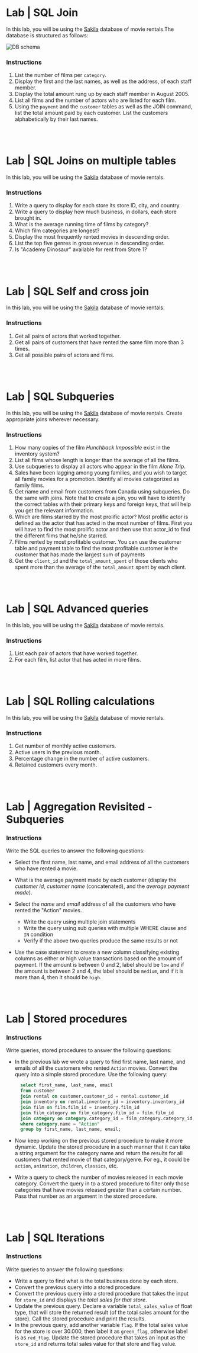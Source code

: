 # Lab | SQL Join

In this lab, you will be using the [Sakila](https://dev.mysql.com/doc/sakila/en/) database of movie rentals.The database is structured as follows:

![DB schema](https://education-team-2020.s3-eu-west-1.amazonaws.com/data-analytics/database-sakila-schema.png)

### Instructions

1. List the number of films per `category`.
2. Display the first and the last names, as well as the address, of each staff member.
3. Display the total amount rung up by each staff member in August 2005.
4. List all films and the number of actors who are listed for each film.
5. Using the `payment` and the `customer` tables as well as the JOIN command, list the total amount paid by each customer. List the customers alphabetically by their last names.

<br><br>

# Lab | SQL Joins on multiple tables

In this lab, you will be using the [Sakila](https://dev.mysql.com/doc/sakila/en/) database of movie rentals.

### Instructions

1. Write a query to display for each store its store ID, city, and country.
2. Write a query to display how much business, in dollars, each store brought in.
3. What is the average running time of films by category?
4. Which film categories are longest?
5. Display the most frequently rented movies in descending order.
6. List the top five genres in gross revenue in descending order.
7. Is "Academy Dinosaur" available for rent from Store 1?

<br><br>

# Lab | SQL Self and cross join

In this lab, you will be using the [Sakila](https://dev.mysql.com/doc/sakila/en/) database of movie rentals.

### Instructions

1. Get all pairs of actors that worked together.
2. Get all pairs of customers that have rented the same film more than 3 times.
3. Get all possible pairs of actors and films.

<br><br>

# Lab | SQL Subqueries

In this lab, you will be using the [Sakila](https://dev.mysql.com/doc/sakila/en/) database of movie rentals. Create appropriate joins wherever necessary. 

### Instructions

1. How many copies of the film _Hunchback Impossible_ exist in the inventory system?
2. List all films whose length is longer than the average of all the films.
3. Use subqueries to display all actors who appear in the film _Alone Trip_.
4. Sales have been lagging among young families, and you wish to target all family movies for a promotion. Identify all movies categorized as family films.
5. Get name and email from customers from Canada using subqueries. Do the same with joins. Note that to create a join, you will have to identify the correct tables with their primary keys and foreign keys, that will help you get the relevant information.
6. Which are films starred by the most prolific actor? Most prolific actor is defined as the actor that has acted in the most number of films. First you will have to find the most prolific actor and then use that actor_id to find the different films that he/she starred.
7. Films rented by most profitable customer. You can use the customer table and payment table to find the most profitable customer ie the customer that has made the largest sum of payments
8. Get the `client_id` and the `total_amount_spent` of those clients who spent more than the average of the `total_amount` spent by each client.


<br><br>

# Lab | SQL Advanced queries

In this lab, you will be using the [Sakila](https://dev.mysql.com/doc/sakila/en/) database of movie rentals.

### Instructions

1. List each pair of actors that have worked together.
2. For each film, list actor that has acted in more films.

<br><br>

# Lab | SQL Rolling calculations

In this lab, you will be using the [Sakila](https://dev.mysql.com/doc/sakila/en/) database of movie rentals.

### Instructions

1. Get number of monthly active customers.
2. Active users in the previous month.
3. Percentage change in the number of active customers.
4. Retained customers every month.

<br><br>
# Lab | Aggregation Revisited - Subqueries

### Instructions

Write the SQL queries to answer the following questions:

  - Select the first name, last name, and email address of all the customers who have rented a movie.
  - What is the average payment made by each customer (display the *customer id*, *customer name* (concatenated), and the *average payment made*).
  - Select the *name* and *email* address of all the customers who have rented the "Action" movies.

    - Write the query using multiple join statements
    - Write the query using sub queries with multiple WHERE clause and `IN` condition
    - Verify if the above two queries produce the same results or not

  - Use the case statement to create a new column classifying existing columns as either or high value transactions based on the amount of payment. If the amount is between 0 and 2, label should be `low` and if the amount is between 2 and 4, the label should be `medium`, and if it is more than 4, then it should be `high`.


<br><br>
# Lab | Stored procedures

### Instructions

Write queries, stored procedures to answer the following questions:

- In the previous lab we wrote a query to find first name, last name, and emails of all the customers who rented `Action` movies. Convert the query into a simple stored procedure. Use the following query:

  ```sql
    select first_name, last_name, email
    from customer
    join rental on customer.customer_id = rental.customer_id
    join inventory on rental.inventory_id = inventory.inventory_id
    join film on film.film_id = inventory.film_id
    join film_category on film_category.film_id = film.film_id
    join category on category.category_id = film_category.category_id
    where category.name = "Action"
    group by first_name, last_name, email;
  ```

- Now keep working on the previous stored procedure to make it more dynamic. Update the stored procedure in a such manner that it can take a string argument for the category name and return the results for all customers that rented movie of that category/genre. For eg., it could be `action`, `animation`, `children`, `classics`, etc.

- Write a query to check the number of movies released in each movie category. Convert the query in to a stored procedure to filter only those categories that have movies released greater than a certain number. Pass that number as an argument in the stored procedure.



<br><br>
# Lab | SQL Iterations

### Instructions

Write queries to answer the following questions:

- Write a query to find what is the total business done by each store.
- Convert the previous query into a stored procedure.
- Convert the previous query into a stored procedure that takes the input for `store_id` and displays the *total sales for that store*.
- Update the previous query. Declare a variable `total_sales_value` of float type, that will store the returned result (of the total sales amount for the store). Call the stored procedure and print the results.
- In the previous query, add another variable `flag`. If the total sales value for the store is over 30.000, then label it as `green_flag`, otherwise label is as `red_flag`. Update the stored procedure that takes an input as the `store_id` and returns total sales value for that store and flag value.
